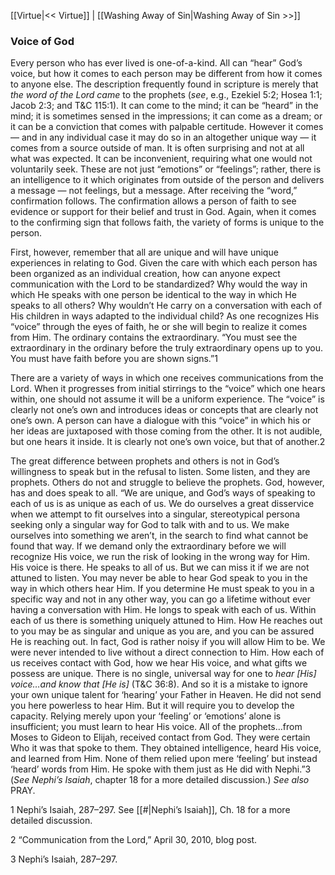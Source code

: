 [[Virtue|<< Virtue]]  |  [[Washing Away of Sin|Washing Away of Sin >>]]

### Voice of God
Every person who has ever lived is one-of-a-kind. All can “hear” God’s voice, but how it comes to each person may be different from how it comes to anyone else. The description frequently found in scripture is merely that *the word of the Lord came* to the prophets (*see*, e.g., Ezekiel 5:2; Hosea 1:1; Jacob 2:3; and T&C 115:1). It can come to the mind; it can be “heard” in the mind; it is sometimes sensed in the impressions; it can come as a dream; or it can be a conviction that comes with palpable certitude. However it comes — and in any individual case it may do so in an altogether unique way — it comes from a source outside of man. It is often surprising and not at all what was expected. It can be inconvenient, requiring what one would not voluntarily seek. These are not just “emotions” or “feelings”; rather, there is an intelligence to it which originates from outside of the person and delivers a message — not feelings, but a message. After receiving the “word,” confirmation follows. The confirmation allows a person of faith to see evidence or support for their belief and trust in God. Again, when it comes to the confirming sign that follows faith, the variety of forms is unique to the person.

First, however, remember that all are unique and will have unique experiences in relating to God. Given the care with which each person has been organized as an individual creation, how can anyone expect communication with the Lord to be standardized? Why would the way in which He speaks with one person be identical to the way in which He speaks to all others? Why wouldn’t He carry on a conversation with each of His children in ways adapted to the individual child? As one recognizes His “voice” through the eyes of faith, he or she will begin to realize it comes from Him. The ordinary contains the extraordinary. “You must see the extraordinary in the ordinary before the truly extraordinary opens up to you. You must have faith before you are shown signs.”1

There are a variety of ways in which one receives communications from the Lord. When it progresses from initial stirrings to the “voice” which one hears within, one should not assume it will be a uniform experience. The “voice” is clearly not one’s own and introduces ideas or concepts that are clearly not one’s own. A person can have a dialogue with this “voice” in which his or her ideas are juxtaposed with those coming from the other. It is not audible, but one hears it inside. It is clearly not one’s own voice, but that of another.2

The great difference between prophets and others is not in God’s willingness to speak but in the refusal to listen. Some listen, and they are prophets. Others do not and struggle to believe the prophets. God, however, has and does speak to all. “We are unique, and God’s ways of speaking to each of us is as unique as each of us. We do ourselves a great disservice when we attempt to fit ourselves into a singular, stereotypical persona seeking only a singular way for God to talk with and to us. We make ourselves into something we aren’t, in the search to find what cannot be found that way. If we demand only the extraordinary before we will recognize His voice, we run the risk of looking in the wrong way for Him. His voice is there. He speaks to all of us. But we can miss it if we are not attuned to listen. You may never be able to hear God speak to you in the way in which others hear Him. If you determine He must speak to you in a specific way and not in any other way, you can go a lifetime without ever having a conversation with Him. He longs to speak with each of us. Within each of us there is something uniquely attuned to Him. How He reaches out to you may be as singular and unique as you are, and you can be assured He is reaching out. In fact, God is rather noisy if you will allow Him to be. We were never intended to live without a direct connection to Him. How each of us receives contact with God, how we hear His voice, and what gifts we possess are unique. There is no single, universal way for one to *hear [His] voice…and know that [He is]* (T&C 36:8). And so it is a mistake to ignore your own unique talent for ‘hearing’ your Father in Heaven. He did not send you here powerless to hear Him. But it will require you to develop the capacity. Relying merely upon your ‘feeling’ or ‘emotions’ alone is insufficient; you must learn to hear His voice. All of the prophets…from Moses to Gideon to Elijah, received contact from God. They were certain Who it was that spoke to them. They obtained intelligence, heard His voice, and learned from Him. None of them relied upon mere ‘feeling’ but instead ‘heard’ words from Him. He spoke with them just as He did with Nephi.”3 (*See Nephi’s Isaiah*, chapter 18 for a more detailed discussion.) *See also* PRAY.



1 Nephi’s Isaiah, 287–297. See [[#|Nephi’s Isaiah]], Ch. 18 for a more detailed discussion.


2 “Communication from the Lord,” April 30, 2010, blog post.


3 Nephi’s Isaiah, 287–297.